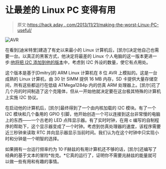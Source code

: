 # 让最差的 Linux PC 变得有用

> 原文:[https://hack aday . com/2013/11/21/making-the-worst-Linux-PC-useful/](https://hackaday.com/2013/11/21/making-the-worst-linux-pc-useful/)

![AVR](../Images/7ece17db10ab25cdfc68e2bdad6d1e55.png)

在看到[迪米特里]建造了有史以来最小的 Linux 计算机后，[凯尔]决定他自己也需要一台。以真正的黑客方式，他决定将最差的 Linux 个人电脑的这一版本更进一步:[他将把 I2C 添加到他的版本](http://www.wengenroth.co/projects/adding-i2c-to-the-avr-arm-emulator/)中，考虑到 I2C 外设的数量，使它有点用处。

这个版本是基于[Dmitry]的 ARM Linux 计算机在 8 位 AVR 上模拟的。这是一台成熟的 Linux 计算机，由 30 针 SIMM 提供 16 MB 内存，SD 卡提供大量存储空间，所有这些都运行在低级 ATMega1284p 内的仿真 ARM 处理器上。[凯尔]花了几个月的时间制造了这个克隆体，但从一开始他就决定要在这台极其特殊的计算机上实施 I2C 协议。

在启动他的计算机后，[凯尔]最终得到了一个由内核加载的 I2C 模块。有了一个 I2C 模块和几个备用的 GPIO 引脚，他开始创造一个可以连接到这台非常慢的电脑上的东西——一个古老的 LED 点阵显示器。有了实时时钟，在用 c 编写的自制程序的帮助下，这个显示器变成了一个时钟。考虑到仿真处理器的速度，该程序需要近三秒钟来读取 RTC 并向显示器显示当前时间。我们认为在这个时钟中只实现小时和分钟是一个明智的选择。

如果拥有一台运行频率约为 10*千*赫兹的有用计算机还不够的话，[凯尔]还编写了经典的基于文本的冒险*佐克。*它真的运行了，证明你不需要兆赫兹的能量就可以做一些有用和有趣的事情。